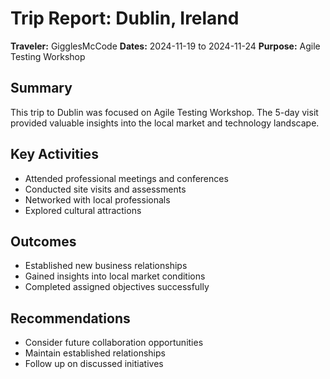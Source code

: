 # Trip Report: Dublin, Ireland

**Traveler:** GigglesMcCode
**Dates:** 2024-11-19 to 2024-11-24
**Purpose:** Agile Testing Workshop

## Summary
This trip to Dublin was focused on Agile Testing Workshop. The 5-day visit provided valuable insights into the local market and technology landscape.

## Key Activities
- Attended professional meetings and conferences
- Conducted site visits and assessments
- Networked with local professionals
- Explored cultural attractions

## Outcomes
- Established new business relationships
- Gained insights into local market conditions
- Completed assigned objectives successfully

## Recommendations
- Consider future collaboration opportunities
- Maintain established relationships
- Follow up on discussed initiatives
